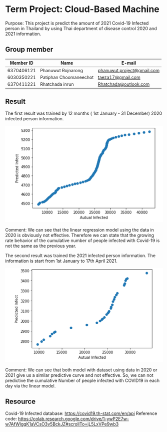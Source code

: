 # Term Project: Cloud-Based Machine
Purpose:  This project is predict the amount of 2021 Covid-19 Infected person in Thailand by using Thai department of disease control 2020 and 2021 information.

## Group member

|  Member ID      |              Name            |        E-mail                         
|----------------|-------------------------------|-----------------------------|
|6370406121       |Phanuwut Rojnarong            |phanuwut.project@gmail.com          |
|6030350221       |Patiphan Choomaneechot        |taeza17@gmail.com            |
|6370411221        |Rhatchada inrun              |Rhatchada@outlook.com|

## Result
The first result was trained by 12 months ( 1st January - 31 December) 2020 infected person information.

![GitHub Logo](picture/2020predict.PNG)

Comment:  We can see that the linear regression model using the data in 2020 is obviously not effective. Therefore we can state that the growing rate behavior of the cumulative number of people infected with Covid-19 is not the same as the previous year.

The second result was trained the 2021 infected person information. The information is start from 1st January to 17th April 2021.

![GitHub Logo](picture/2021predict.PNG)

Comment: We can see that both model with dataset using data in 2020 or 2021 give us a similar predictive curve and not effective. So, we can not predictive the cumulative Number of people infected with COVID19 in each day via the linear model.


## Resource
Covid-19 Infected database:  https://covid19.th-stat.com/en/api
Reference code: https://colab.research.google.com/drive/1-ywP2E7w-w7AfWlgqK1aVCsO3v5BckJZ#scrollTo=jL5LxVPe9wb3  